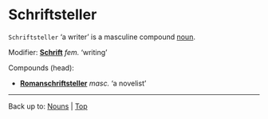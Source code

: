 # Schriftsteller

`Schriftsteller` ‘a writer’ is a masculine compound [noun](../../index.md).

Modifier: **[Schrift](Schrift.md)** *fem.* ‘writing’

Compounds (head):
- **[Romanschriftsteller](../../r/ro/Romanschriftsteller.md)** *masc.* ‘a novelist’

----

Back up to: [Nouns](../../index.md) | [Top](../../../index.md)
